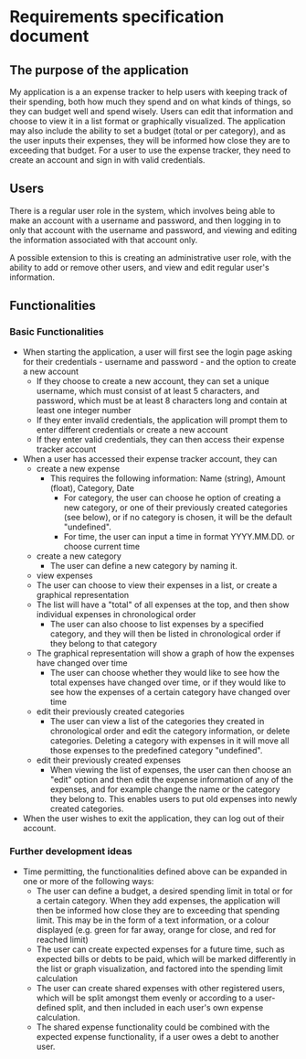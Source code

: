 # Requirements specification document

## The purpose of the application

My application is a an expense tracker to help users with keeping track of their spending, both how much they spend and on what kinds of things, so they can budget well and spend wisely. Users can edit that information and choose to view it in a list format or graphically visualized. The application may also include the ability to set a budget (total or per category), and as the user inputs their expenses, they will be informed how close they are to exceeding that budget. For a user to use the expense tracker, they need to create an account and sign in with valid credentials. 

## Users

There is a regular user role in the system, which involves being able to make an account with a username and password, and then logging in to only that account with the username and password, and viewing and editing the information associated with that account only. 

A possible extension to this is creating an administrative user role, with the ability to add or remove other users, and view and edit regular user's information.

## Functionalities

###   Basic Functionalities

- When starting the application, a user will first see the login page asking for their credentials - username and password - and the option to create a new account 
  - If they choose to create a new account, they can set a unique username, which must consist of at least 5 characters, and password, which must be at least 8 characters long and contain at least one integer number 
  - If they enter invalid credentials, the application will prompt them to enter different credentials or create a new account
  - If they enter valid credentials, they can then access their expense tracker account
- When a user has accessed their expense tracker account, they can
  - create a new expense
    - This requires the following information: Name (string), Amount (float), Category, Date
      - For category, the user can choose he option of creating a new category, or one of their previously created categories (see below), or if no category is chosen, it will be the default "undefined".
      - For time, the user can input a time in format YYYY.MM.DD. or choose current time
  - create a new category
    - The user can define a new category by naming it.
  -  view expenses
    -  The user can choose to view their expenses in a list, or create a graphical representation
    -  The list will have a "total" of all expenses at the top, and then show individual expenses in chronological order
       -  The user can also choose to list expenses by a specified category, and they will then be listed in chronological order if they belong to that category
    -  The graphical representation will show a graph of how the expenses have changed over time
       -  The user can choose whether they would like to see how the total expenses have changed over time, or if they would like to see how the expenses of a certain category have changed over time
  - edit their previously created categories
    - The user can view a list of the categories they created in chronological order and edit the category information, or delete categories. Deleting a category with expenses in it will move all those expenses to the predefined category "undefined".
  - edit their previously created expenses
    - When viewing the list of expenses, the user can then choose an "edit" option and then edit the expense information of any of the expenses, and for example change the name or the category they belong to. This enables users to put old expenses into newly created categories.
- When the user wishes to exit the application, they can log out of their account.

###   Further development ideas	

- Time permitting, the functionalities defined above can be expanded in one or more of the following ways:
  - The user can define a budget, a desired spending limit in total or for a certain category. When they add expenses, the application will then be informed how close they are to exceeding that spending limit. This may be in the form of a text information, or a colour displayed (e.g. green for far away, orange for close, and red for reached limit)
  - The user can create expected expenses for a future time, such as expected bills or debts to be paid, which will be marked differently in the list or graph visualization, and factored into the spending limit calculation
  - The user can create shared expenses with other registered users, which will be split amongst them evenly or according to a user-defined split, and then included in each user's own expense calculation. 
  - The shared expense functionality could be combined with the expected expense functionality, if a user owes a debt to another user.
